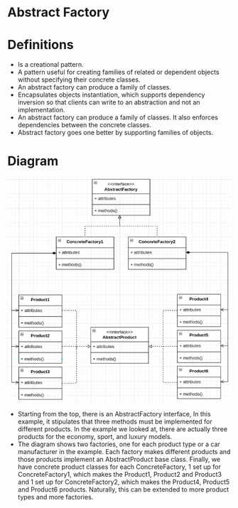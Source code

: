 # Abstract Factory

# Definitions
- Is a creational pattern.
- A pattern useful for creating families of related or dependent objects without specifying their concrete classes.
- An abstract factory can produce a family of classes.
- Encapsulates objects instantiation, which supports dependency inversion so that clients can write to an abstraction and 
not an implementation.
- An abstract factory can produce a family of classes. It also enforces dependencies between the concrete classes.
- Abstract factory goes one better by supporting families of objects.

# Diagram
![Diagram](diag_absfact.png)
- Starting from the top, there is an AbstractFactory interface, In this example, it stipulates that three methods must 
be implemented for different products. In the example we looked at, there are actually three products for the 
economy, sport, and luxury models. 
- The diagram shows two factories, one for each product type or a car manufacturer in the example. Each factory makes 
different products and those products implement an AbstractProduct base class. Finally, we have concrete product 
classes for each ConcreteFactory, 1 set up for ConcreteFactory1, which makes the Product1, Product2 and Product3 and 1 
set up for ConcreteFactory2, which makes the Product4, Product5 and Product6 products. Naturally, this can be extended 
to more product types and more factories.